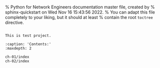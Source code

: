 % Python for Network Engineers documentation master file, created by
% sphinx-quickstart on Wed Nov 16 15:43:56 2022.
% You can adapt this file completely to your liking, but it should at least
% contain the root `toctree` directive.

```{include} ../../README.md
```

```{warning}
This is test project.
```

```{toctree}
:caption: 'Contents:'
:maxdepth: 2

ch-01/index
ch-02/index
```
